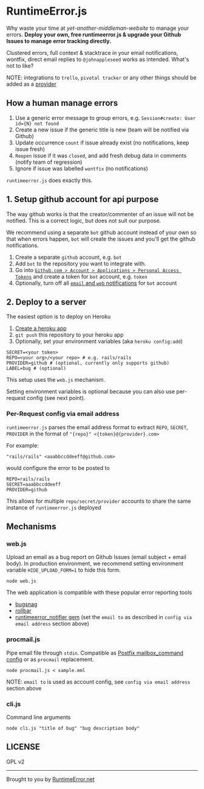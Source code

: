 # RuntimeError.js

Why waste your time at *yet-another-middleman-website* to manage your errors. **Deploy your own, free runtimeerror.js & upgrade your Github Issues to manage error tracking directly.**

Clustered errors, full context & stacktrace in your email notifications, wontfix, direct email replies to `@johnappleseed` works as intended. What's not to like?

NOTE: integrations to `trello`, `pivotal tracker` or any other things should be added as a [provider](https://github.com/develsadvocates/runtimeerror.js/tree/master/lib/providers)

## How a human manage errors

1. Use a generic error message to group errors, e.g. `Session#create: User id={N} not found`
2. Create a new issue if the generic title is new (team will be notified via Github)
3. Update occurrence `count` if issue already exist (no notifications, keep issue fresh)
4. `Reopen` issue if it was `closed`, and add fresh debug data in comments (notify team of regression)
5. Ignore if issue was labelled `wontfix` (no notifications)

`runtimeerror.js` does exactly this.

## 1. Setup github account for api purpose

The way github works is that the creator/commenter of an issue will not be notified. This is a correct logic, but does not suit our purpose.

We recommend using a separate `bot` github account instead of your own so that when errors happen, `bot` will create the issues and you'll get the github notifications. 

1. Create a separate `github` account, e.g. `bot`
2. Add `bot` to the repository you want to integrate with.
3. Go into [`Github.com > Account > Applications > Personal Access Tokens`](https://github.com/settings/tokens/new) and create a token for `bot` account, e.g. `token`
4. Optionally, turn off all [`email` and `web` notifications](https://github.com/settings/notifications) for `bot` account

## 2. Deploy to a server

The easiest option is to deploy on Heroku

1. [Create a heroku app](https://dashboard.heroku.com/apps)
2. `git push` this repository to your heroku app
3. Optionally, set your environment variables (aka `heroku config:add`)

```
SECRET=<your token>
REPO=<your org>/<your repo> # e.g. rails/rails
PROVIDER=github # (optional, currently only supports github)
LABEL=bug # (optional)
```

This setup uses the `web.js` mechanism.

Setting environment variables is optional because you can also use per-request config (see next point).

### Per-Request config via email address

`runtimeerror.js` parses the email address format to extract `REPO`, `SECRET`, `PROVIDER` in the format of `"{repo}" <{token}@{provider}.com>`


For example:

```
"rails/rails" <aaabbccddeeff@github.com>
```

would configure the error to be posted to

```
REPO=rails/rails
SECRET=aaabbccddeeff
PROVIDER=github
```

This allows for multiple `repo/secret/provider` accounts to share the same instance of `runtimeerror.js` deployed

## Mechanisms

### web.js

Upload an email as a bug report on Github Issues (email subject + email body). In production environment, we recommend setting environment variable `HIDE_UPLOAD_FORM=1` to hide this form.

```
node web.js
```

The web application is compatible with these popular error reporting tools

* [bugsnag](https://github.com/develsadvocates/runtimeerror.js/blob/master/bugsnag.md)
* [rollbar](https://github.com/develsadvocates/runtimeerror.js/blob/master/rollbar.md)
* [runtimeerror_notifier gem](http://rubygems.org/gems/runtimeerror_notifier) (set the `email to` as described in `config via email address` section above)

### procmail.js

Pipe email file through `stdin`. Compatible as [Postfix mailbox_command config](http://www.postfix.org/postconf.5.html#mailbox_command) or as `procmail` replacement.

```
node procmail.js < sample.eml
```

NOTE: `email to` is used as account config, see `config via email address` section above

### cli.js

Command line arguments

```
node cli.js "title of bug" "bug description body"
```

## LICENSE

GPL v2

---
Brought to you by [RuntimeError.net](http://runtimeerror.net)

